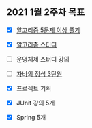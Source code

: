 ## 2021 1월 2주차 목표

- [X] [알고리즘 5문제 이상 풀기](https://github.com/UntitledCrew/Weekly/tree/sangwoo/2021_year/1_month/2_week/Sangwoo/Algorithm)

- [X] [알고리즘 스터디](https://github.com/UntitledCrew/Weekly/tree/sangwoo/2021_year/1_month/2_week/Sangwoo/Algorithm)

- [ ] 운영체제 스터디 강의

- [ ] [자바의 정석 3단원]()

- [X] 프로젝트 기획

- [X] JUnit 강의 5개

- [X] Spring 5개

